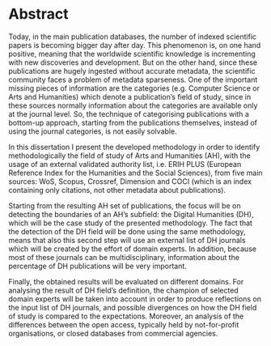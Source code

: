 # Abstract

Today, in the main publication databases, the number of indexed scientific papers is becoming bigger day after day. This phenomenon is, on one hand positive, meaning that the worldwide scientific knowledge is incrementing with new discoveries and development. But on the other hand, since these publications are hugely ingested without accurate metadata, the scientific community faces a problem of metadata sparseness. One of the important missing pieces of information are the categories (e.g. Computer Science or Arts and Humanities) which denote a publication’s field of study, since in these sources normally information about the categories are available only at the journal level. So, the technique of categorising publications with a bottom-up approach, starting from the publications themselves, instead of using the journal categories, is not easily solvable.

In this dissertation I present the developed methodology in order to identify methodologically the field of study of Arts and Humanities (AH), with the usage of an external validated authority list, i.e. ERIH PLUS (European Reference Index for the Humanities and the Social Sciences), from five main sources: WoS, Scopus, Crossref, Dimension and COCI (which is an index containing only citations, not other metadata about publications).

Starting from the resulting AH set of publications, the focus will be on detecting the boundaries of an AH’s subfield: the Digital Humanities (DH), which will be the case study of the presented methodology. The fact that the detection of the DH field will be done using the same methodology, means that also this second step will use an external list of DH journals which will be created by the effort of domain experts. In addition, because most of these journals can be multidisciplinary, information about the percentage of DH publications will be very important.

Finally, the obtained results will be evaluated on different domains. For analysing the result of DH field’s definition, the champion of selected domain experts will be taken into account in order to produce reflections on the input list of DH journals, and possible divergences on how the DH field of study is compared to the expectations. Moreover, an analysis of the differences between the open access, typically held by not-for-profit organisations, or closed databases from commercial agencies.